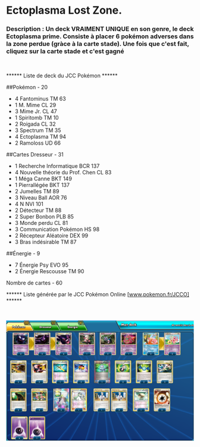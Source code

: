 # Ectoplasma Lost Zone.

### Description : Un deck VRAIMENT UNIQUE en son genre, le deck Ectoplasma prime. Consiste à placer 6 pokémon adverses dans la zone perdue (gràce à la carte stade). Une fois que c'est fait, cliquez sur la carte stade et c'est gagné

<br>

****** Liste de deck du JCC Pokémon ******
 
##Pokémon - 20
 
* 4 Fantominus TM 63
* 1 M. Mime CL 29
* 3 Mime Jr. CL 47
* 1 Spiritomb TM 10
* 2 Roigada CL 32
* 3 Spectrum TM 35
* 4 Ectoplasma TM 94
* 2 Ramoloss UD 66
 
##Cartes Dresseur - 31
 
* 1 Recherche Informatique BCR 137
* 4 Nouvelle théorie du Prof. Chen CL 83
* 1 Méga Canne BKT 149
* 1 Pierrallégée BKT 137
* 2 Jumelles TM 89
* 3 Niveau Ball AOR 76
* 4 N NVI 101
* 2 Détecteur TM 88
* 2 Super Bonbon PLB 85
* 3 Monde perdu CL 81
* 3 Communication Pokémon HS 98
* 2 Récepteur Aléatoire DEX 99
* 3 Bras indésirable TM 87
 
##Énergie - 9
 
* 7 Énergie Psy EVO 95
* 2 Énergie Rescousse TM 90
 
Nombre de cartes - 60
 
****** Liste générée par le JCC Pokémon Online [www.pokemon.fr/JCCO] ******

<br>

![alt text](img/Ectoplasma.png)
